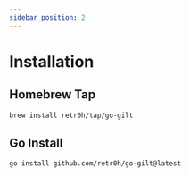 ```yaml
---
sidebar_position: 2
---
```


# Installation

## Homebrew Tap

```bash
brew install retr0h/tap/go-gilt
```

## Go Install

```bash
go install github.com/retr0h/go-gilt@latest
```
